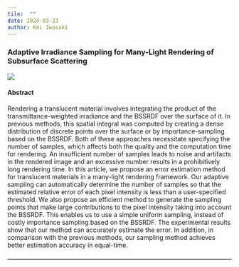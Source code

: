 ```yaml
---
tile:  ""
date: 2024-03-23
author: Kei Iwasaki
---
```

### Adaptive Irradiance Sampling for Many-Light Rendering of Subsurface Scattering
<img src="../img/tvcg2021.jpg">


#### Abstract
Rendering a translucent material involves integrating the product of the transmittance-weighted irradiance and the BSSRDF over the surface of it. In previous methods, this spatial integral was computed by creating a dense distribution of discrete points over the surface or by importance-sampling based on the BSSRDF. Both of these approaches necessitate specifying the number of samples, which affects both the quality and the computation time for rendering. An insufficient number of samples leads to noise and artifacts in the rendered image and an excessive number results in a prohibitively long rendering time. In this article, we propose an error estimation method for translucent materials in a many-light rendering framework. Our adaptive sampling can automatically determine the number of samples so that the estimated relative error of each pixel intensity is less than a user-specified threshold. We also propose an efficient method to generate the sampling points that make large contributions to the pixel intensity taking into account the BSSRDF. This enables us to use a simple uniform sampling, instead of costly importance sampling based on the BSSRDF. The experimental results show that our method can accurately estimate the error. In addition, in comparison with the previous methods, our sampling method achieves better estimation accuracy in equal-time.

###  


---
